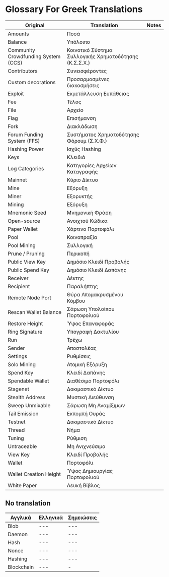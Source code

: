 # Glossary For Greek Translations

| **Original**                        	| **Translation**                                        	| **Notes** 	|
|-------------------------------------	|--------------------------------------------------------	|-----------	|
| Amounts                             	| Ποσά                                                   	|           	|
| Balance                             	| Υπόλοιπο                                               	|           	|
| Community Crowdfunding System (CCS) 	| Κοινοτικό Σύστημα Συλλογικής Χρηματοδότησης (Κ.Σ.Σ.Χ.) 	|           	|
| Contributors                        	| Συνεισφέροντες                                         	|           	|
| Custom decorations                  	| Προσαρμοσμένες διακοσμήσεις                            	|           	|
| Exploit                             	| Εκμετάλλευση Ευπάθειας                                 	|           	|
| Fee                                 	| Τέλος                                                  	|           	|
| File                                	| Αρχείο                                                 	|           	|
| Flag                                	| Επισήμανση                                             	|           	|
| Fork                                	| Διακλάδωση                                             	|           	|
| Forum Funding System (FFS)          	| Συστήματος Χρηματοδότησης Φόρουμ (Σ.Χ.Φ.)              	|           	|
| Hashing Power                       	| Ισχύς Hashing                                          	|           	|
| Keys                                	| Κλειδιά                                                	|           	|
| Log Categories                      	| Κατηγορίες Αρχείων Καταγραφής                          	|           	|
| Mainnet                             	| Κύριο Δίκτυο                                           	|           	|
| Mine                                	| Εξόρυξη                                                	|           	|
| Miner                               	| Εξορυκτής                                              	|           	|
| Mining                              	| Εξόρυξη                                                	|           	|
| Mnemonic Seed                       	| Μνημονική Φράση                                        	|           	|
| Open-source                         	| Ανοιχτού Κώδικα                                        	|           	|
| Paper Wallet                        	| Χάρτινο Πορτοφόλι                                      	|           	|
| Pool                                	| Κοινοπραξία                                            	|           	|
| Pool Mining                         	| Συλλογική                                              	|           	|
| Prune / Pruning                     	| Περικοπή                                               	|           	|
| Public View Key                     	| Δημόσιο Κλειδί Προβολής                                	|           	|
| Public Spend Key                    	| Δημόσιο Κλειδί Δαπάνης                                 	|           	|
| Receiver                            	| Δέκτης                                                 	|           	|
| Recipient                           	| Παραλήπτης                                             	|           	|
| Remote Node Port                    	| Θύρα Απομακρυσμένου Κόμβου                             	|           	|
| Rescan Wallet Balance               	| Σάρωση Υπολοίπου Πορτοφολιού                           	|           	|
| Restore Height                      	| Ύψος Επαναφοράς                                        	|           	|
| Ring Signature                      	| Υπογραφή Δακτυλίου                                     	|           	|
| Run                                 	| Τρέχω                                                  	|           	|
| Sender                              	| Αποστολέας                                             	|           	|
| Settings                            	| Ρυθμίσεις                                              	|           	|
| Solo Mining                         	| Ατομική Eξόρυξη                                        	|           	|
| Spend Key                           	| Κλειδί Δαπάνης                                         	|           	|
| Spendable Wallet                    	| Διαθέσιμο Πορτοφόλι                                    	|           	|
| Stagenet                            	| Δοκιμαστικό Δίκτυο                                     	|           	|
| Stealth Address                     	| Μυστική Διεύθυνση                                      	|           	|
| Sweep Unmixable                     	| Σάρωση Μη Αναμίξιμων                                   	|           	|
| Tail Emission                       	| Εκπομπή Ουράς                                          	|           	|
| Testnet                             	| Δοκιμαστικό Δίκτυο                                     	|           	|
| Thread                              	| Νήμα                                                   	|           	|
| Tuning                              	| Ρύθμιση                                                	|           	|
| Untraceable                         	| Μη Ανιχνεύσιμο                                         	|           	|
| View Key                            	| Κλειδί Προβολής                                        	|           	|
| Wallet                              	| Πορτοφόλι                                              	|           	|
| Wallet Creation Height              	| Ύψος Δημιουργίας Πορτοφολιού                           	|           	|
| White Paper                         	| Λευκή Βίβλος                                           	|           	|

## No translation

| **Αγγλικά** 	| **Ελληνικά** 	| **Σημειώσεις** 	|
|-------------	|--------------	|----------------	|
| Blob        	| ---          	| ---            	|
| Daemon      	| ---          	| ---            	|
| Hash        	| ---          	| ---            	|
| Nonce       	| ---          	| ---            	|
| Hashing     	| ---          	| ---            	|
| Blockchain  	| ---          	| -              	|
